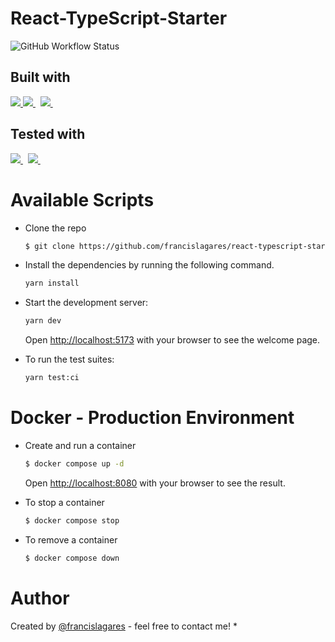 # React-TypeScript-Starter

![GitHub Workflow Status](https://img.shields.io/github/actions/workflow/status/francislagares/react-typescript-starter/tests.yaml?style=for-the-badge)
## Built with

<p>
  <a href='https://www.vitejs.dev/'>
		<img src='https://img.shields.io/badge/vite-646CFF?logoWidth=30&labelColor=black&style=for-the-badge&logo=vite' />
	</a>
  <a href='https://www.react.org/'>
		<img src='https://img.shields.io/badge/react-61DAFB?logoWidth=30&labelColor=black&style=for-the-badge&logo=react' />
	</a>
  &nbsp;
  <a href='https://www.typescriptlang.org/'>
    <img src="https://img.shields.io/badge/typescript-007ACC.svg?&style=for-the-badge&logo=typescript&logoColor=white" />
  </a>
  &nbsp;
</p>

## Tested with

<p>

  <a href='https://vitest.dev/'>
		<img src='https://img.shields.io/badge/vitest-6E9F18?logoWidth=30&labelColor=black&style=for-the-badge&logo=vitest&logoColor=white' />
	</a>
  &nbsp;
  <a href='https://testing-library.com/'>
    <img src="https://img.shields.io/badge/testing library-E33332.svg?&style=for-the-badge&logo=testing-library&logoColor=white" />
  </a>
  &nbsp;
</p>

# Available Scripts

- Clone the repo

  ```bash
  $ git clone https://github.com/francislagares/react-typescript-starter.git
  ```

- Install the dependencies by running the following command.

  ```bash
  yarn install
  ```

- Start the development server:

  ```bash
  yarn dev
  ```
  Open [http://localhost:5173](http://localhost:5173) with your browser to see the welcome page.

- To run the test suites:

  ```bash
  yarn test:ci
  ```

  


# Docker - Production Environment

- Create and run a container

  ```bash
  $ docker compose up -d
  ```
  Open [http://localhost:8080](http://localhost:8080) with your browser to see the
  result.

- To stop a container

  ```bash
  $ docker compose stop
  ```
- To remove a container

  ```bash
  $ docker compose down
  ```
# Author


Created by [@francislagares](https://www.linkedin.com/in/francislagares/) - feel free to contact me!
* 